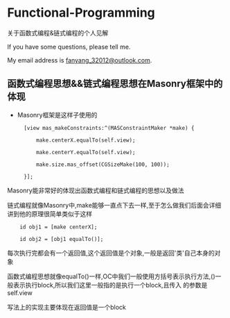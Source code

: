 # Functional-Programming
关于函数式编程&amp;链式编程的个人见解

If you have some questions, please tell me.

My email address is fanyang_32012@outlook.com.

## 函数式编程思想&&链式编程思想在Masonry框架中的体现

- Masonry框架是这样子使用的

        [view mas_makeConstraints:^(MASConstraintMaker *make) {

            make.centerX.equalTo(self.view);

            make.centerY.equalTo(self.view);

            make.size.mas_offset(CGSizeMake(100, 100));

        }];

Masonry能非常好的体现出函数式编程和链式编程的思想以及做法

链式编程就像Masonry中,make能够一直点下去一样,至于怎么做我们后面会详细讲到他的原理很简单类似于这样

        id obj1 = [make centerX];

        id obj2 = [obj1 equalTo()];

每次执行完都会有一个返回值,这个返回值是个对象,一般是返回'类'自己本身的对象

函数式编程思想就像equalTo()一样,OC中我们一般使用方括号表示执行方法,()一般表示执行block,所以我们这里一般指的是执行一个block,且传入
的参数是self.view

写法上的实现主要体现在返回值是一个block